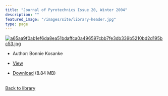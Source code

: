 ```yaml
---
title: "Journal of Pyrotechnics Issue 20, Winter 2004"
description: ""
featured_image: "/images/site/library-header.jpg"
type: page
---
```


<a href="" target="_blank">![a65aa9f0ab1ef6da8ea51bdaffca0a496597cbb7fe3db339b5210bd2d195bc53.jpg](/images/library/a65aa9f0ab1ef6da8ea51bdaffca0a496597cbb7fe3db339b5210bd2d195bc53.jpg)</a>
* Author: Bonnie Kosanke
* <a href="" target="_blank">View</a>

* [Download]() (8.84 MB)

<br />[Back to library](/library/)
